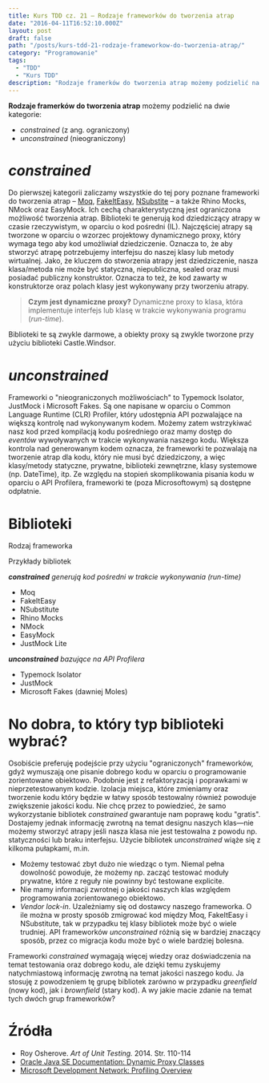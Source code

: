 ```yaml
---
title: Kurs TDD cz. 21 — Rodzaje frameworków do tworzenia atrap
date: "2016-04-11T16:52:10.000Z"
layout: post
draft: false
path: "/posts/kurs-tdd-21-rodzaje-frameworkow-do-tworzenia-atrap/"
category: "Programowanie"
tags:
  - "TDD"
  - "Kurs TDD"
description: "Rodzaje framerków do tworzenia atrap możemy podzielić na dwie kategorie: constrained (z ang. ograniczony) i unconstrained (nieograniczony)"
---
```


**Rodzaje framerków do tworzenia atrap** możemy podzielić na dwie kategorie:

*   _constrained_ (z ang. ograniczony)
*   _unconstrained_ (nieograniczony)

# _constrained_

Do pierwszej kategorii zaliczamy wszystkie do tej pory poznane frameworki do tworzenia atrap – [Moq](http://dariuszwozniak.net/2016/01/09/kurs-tdd-cz-15-wstep-do-moq/), [FakeItEasy](http://dariuszwozniak.net/2016/02/20/kurs-tdd-cz-17-fakeiteasy/), [NSubstite](http://dariuszwozniak.net/2016/02/29/kurs-tdd-cz-18-nsubstitute/) – a także Rhino Mocks, NMock oraz EasyMock. Ich cechą charakterystyczną jest ograniczona możliwość tworzenia atrap. Biblioteki te generują kod dziedziczący atrapy w czasie rzeczywistym, w oparciu o kod pośredni (IL). Najczęściej atrapy są tworzone w oparciu o wzorzec projektowy dynamicznego proxy, który wymaga tego aby kod umożliwiał dziedziczenie. Oznacza to, że aby stworzyć atrapę potrzebujemy interfejsu do naszej klasy lub metody wirtualnej. Jako, że kluczem do stworzenia atrapy jest dziedziczenie, nasza klasa/metoda nie może być statyczna, niepubliczna, sealed oraz musi posiadać publiczny konstruktor. Oznacza to też, że kod zawarty w konstruktorze oraz polach klasy jest wykonywany przy tworzeniu atrapy.

> **Czym jest dynamiczne proxy?** Dynamiczne proxy to klasa, która implementuje interfejs lub klasę w trakcie wykonywania programu (_run-time_).

Biblioteki te są zwykle darmowe, a obiekty proxy są zwykle tworzone przy użyciu biblioteki Castle.Windsor.

# _unconstrained_

Frameworki o "nieograniczonych możliwościach" to Typemock Isolator, JustMock i Microsoft Fakes. Są one napisane w oparciu o Common Language Runtime (CLR) Profiler, który udostępnia API pozwalające na większą kontrolę nad wykonywanym kodem. Możemy zatem wstrzykiwać nasz kod przed kompilacją kodu pośredniego oraz mamy dostęp do _eventów_ wywoływanych w trakcie wykonywania naszego kodu. Większa kontrola nad generowanym kodem oznacza, że frameworki te pozwalają na tworzenie atrap dla kodu, który nie musi być dziedziczony, a więc klasy/metody statyczne, prywatne, biblioteki zewnętrzne, klasy systemowe (np. DateTime), itp. Ze względu na stopień skomplikowania pisania kodu w oparciu o API Profilera, frameworki te (poza Microsoftowym) są dostępne odpłatnie.

# Biblioteki

Rodzaj frameworka

Przykłady bibliotek

**_constrained_** _generują kod pośredni w trakcie wykonywania (run-time)_

*   Moq
*   FakeItEasy
*   NSubstitute
*   Rhino Mocks
*   NMock
*   EasyMock
*   JustMock Lite

**_unconstrained_** _bazujące na_ _API Profilera_

*   Typemock Isolator
*   JustMock
*   Microsoft Fakes (dawniej Moles)

# No dobra, to który typ biblioteki wybrać?

Osobiście preferuję podejście przy użyciu "ograniczonych" frameworków, gdyż wymuszają one pisanie dobrego kodu w oparciu o programowanie zorientowane obiektowo. Podobnie jest z refaktoryzacją i poprawkami w nieprzetestowanym kodzie. Izolacja miejsca, które zmieniamy oraz tworzenie kodu który będzie w łatwy sposób testowalny również powoduje zwiększenie jakości kodu. Nie chcę przez to powiedzieć, że samo wykorzystanie bibliotek _constrained_ gwarantuje nam poprawę kodu "gratis". Dostajemy jednak informację zwrotną na temat designu naszych klas—nie możemy stworzyć atrapy jeśli nasza klasa nie jest testowalna z powodu np. statyczności lub braku interfejsu. Użycie bibliotek _unconstrained_ wiąże się z kilkoma pułapkami, m.in.

*   Możemy testować zbyt dużo nie wiedząc o tym. Niemal pełna dowolność powoduje, że możemy np. zacząć testować moduły prywatne, które z reguły nie powinny być testowane explicite.
*   Nie mamy informacji zwrotnej o jakości naszych klas względem programowania zorientowanego obiektowo.
*   _Vendor lock-in_. Uzależniamy się od dostawcy naszego frameworka. O ile można w prosty sposób zmigrować kod między Moq, FakeItEasy i NSubstitute, tak w przypadku tej klasy bibliotek może być o wiele trudniej. API frameworków _unconstrained_ różnią się w bardziej znaczący sposób, przez co migracja kodu może być o wiele bardziej bolesna.

Frameworki _constrained_ wymagają więcej wiedzy oraz doświadczenia na temat testowania oraz dobrego kodu, ale dzięki temu zyskujemy natychmiastową informację zwrotną na temat jakości naszego kodu. Ja stosuję z powodzeniem tę grupę bibliotek zarówno w przypadku _greenfield_ (nowy kod), jak i _brownfield_ (stary kod). A wy jakie macie zdanie na temat tych dwóch grup frameworków?

# Źródła

*   Roy Osherove. _Art of Unit Testing._ 2014\. Str. 110-114
*   [Oracle Java SE Documentation: Dynamic Proxy Classes](https://docs.oracle.com/javase/6/docs/technotes/guides/reflection/proxy.html)
*   [Microsoft Development Network: Profiling Overview](https://msdn.microsoft.com/en-us/library/bb384493.aspx?f=255&MSPPError=-2147217396)